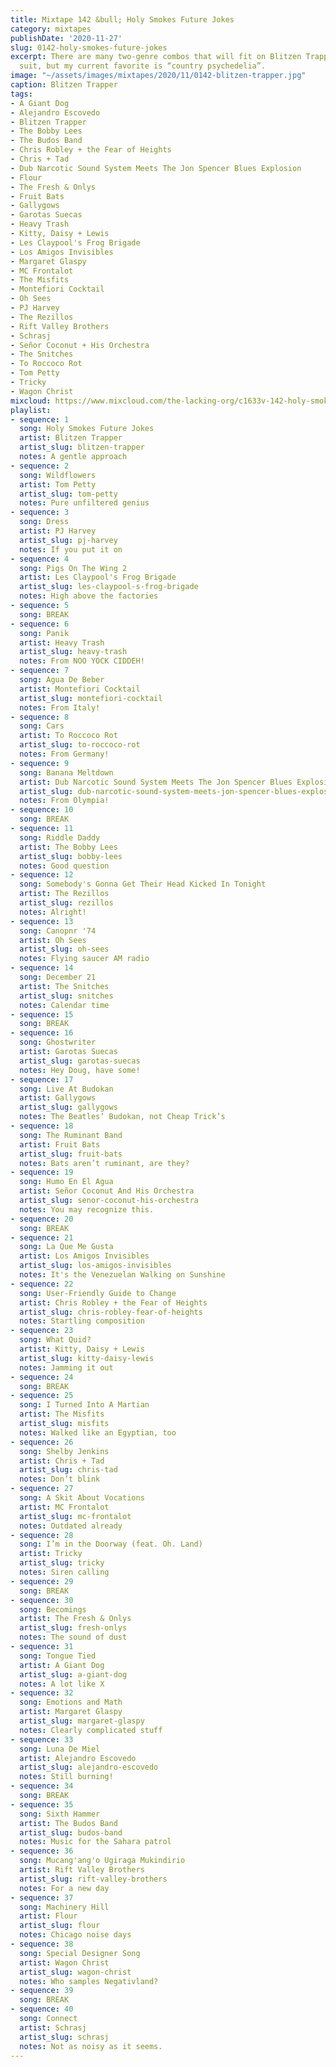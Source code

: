 ```yaml
---
title: Mixtape 142 &bull; Holy Smokes Future Jokes
category: mixtapes
publishDate: '2020-11-27'
slug: 0142-holy-smokes-future-jokes
excerpt: There are many two-genre combos that will fit on Blitzen Trapper like a tailored
  suit, but my current favorite is “country psychedelia”.
image: "~/assets/images/mixtapes/2020/11/0142-blitzen-trapper.jpg"
caption: Blitzen Trapper
tags:
- A Giant Dog
- Alejandro Escovedo
- Blitzen Trapper
- The Bobby Lees
- The Budos Band
- Chris Robley + the Fear of Heights
- Chris + Tad
- Dub Narcotic Sound System Meets The Jon Spencer Blues Explosion
- Flour
- The Fresh & Onlys
- Fruit Bats
- Gallygows
- Garotas Suecas
- Heavy Trash
- Kitty, Daisy + Lewis
- Les Claypool's Frog Brigade
- Los Amigos Invisibles
- Margaret Glaspy
- MC Frontalot
- The Misfits
- Montefiori Cocktail
- Oh Sees
- PJ Harvey
- The Rezillos
- Rift Valley Brothers
- Schrasj
- Señor Coconut + His Orchestra
- The Snitches
- To Roccoco Rot
- Tom Petty
- Tricky
- Wagon Christ
mixcloud: https://www.mixcloud.com/the-lacking-org/c1633v-142-holy-smokes-future-jokes/
playlist:
- sequence: 1
  song: Holy Smokes Future Jokes
  artist: Blitzen Trapper
  artist_slug: blitzen-trapper
  notes: A gentle approach
- sequence: 2
  song: Wildflowers
  artist: Tom Petty
  artist_slug: tom-petty
  notes: Pure unfiltered genius
- sequence: 3
  song: Dress
  artist: PJ Harvey
  artist_slug: pj-harvey
  notes: If you put it on
- sequence: 4
  song: Pigs On The Wing 2
  artist: Les Claypool's Frog Brigade
  artist_slug: les-claypool-s-frog-brigade
  notes: High above the factories
- sequence: 5
  song: BREAK
- sequence: 6
  song: Panik
  artist: Heavy Trash
  artist_slug: heavy-trash
  notes: From NOO YOCK CIDDEH!
- sequence: 7
  song: Agua De Beber
  artist: Montefiori Cocktail
  artist_slug: montefiori-cocktail
  notes: From Italy!
- sequence: 8
  song: Cars
  artist: To Roccoco Rot
  artist_slug: to-roccoco-rot
  notes: From Germany!
- sequence: 9
  song: Banana Meltdown
  artist: Dub Narcotic Sound System Meets The Jon Spencer Blues Explosion
  artist_slug: dub-narcotic-sound-system-meets-jon-spencer-blues-explosion
  notes: From Olympia!
- sequence: 10
  song: BREAK
- sequence: 11
  song: Riddle Daddy
  artist: The Bobby Lees
  artist_slug: bobby-lees
  notes: Good question
- sequence: 12
  song: Somebody's Gonna Get Their Head Kicked In Tonight
  artist: The Rezillos
  artist_slug: rezillos
  notes: Alright!
- sequence: 13
  song: Canopnr '74
  artist: Oh Sees
  artist_slug: oh-sees
  notes: Flying saucer AM radio
- sequence: 14
  song: December 21
  artist: The Snitches
  artist_slug: snitches
  notes: Calendar time
- sequence: 15
  song: BREAK
- sequence: 16
  song: Ghostwriter
  artist: Garotas Suecas
  artist_slug: garotas-suecas
  notes: Hey Doug, have some!
- sequence: 17
  song: Live At Budokan
  artist: Gallygows
  artist_slug: gallygows
  notes: The Beatles’ Budokan, not Cheap Trick’s
- sequence: 18
  song: The Ruminant Band
  artist: Fruit Bats
  artist_slug: fruit-bats
  notes: Bats aren’t ruminant, are they?
- sequence: 19
  song: Humo En El Agua
  artist: Señor Coconut And His Orchestra
  artist_slug: senor-coconut-his-orchestra
  notes: You may recognize this.
- sequence: 20
  song: BREAK
- sequence: 21
  song: La Que Me Gusta
  artist: Los Amigos Invisibles
  artist_slug: los-amigos-invisibles
  notes: It's the Venezuelan Walking on Sunshine
- sequence: 22
  song: User-Friendly Guide to Change
  artist: Chris Robley + the Fear of Heights
  artist_slug: chris-robley-fear-of-heights
  notes: Startling composition
- sequence: 23
  song: What Quid?
  artist: Kitty, Daisy + Lewis
  artist_slug: kitty-daisy-lewis
  notes: Jamming it out
- sequence: 24
  song: BREAK
- sequence: 25
  song: I Turned Into A Martian
  artist: The Misfits
  artist_slug: misfits
  notes: Walked like an Egyptian, too
- sequence: 26
  song: Shelby Jenkins
  artist: Chris + Tad
  artist_slug: chris-tad
  notes: Don’t blink
- sequence: 27
  song: A Skit About Vocations
  artist: MC Frontalot
  artist_slug: mc-frontalot
  notes: Outdated already
- sequence: 28
  song: I’m in the Doorway (feat. Oh. Land)
  artist: Tricky
  artist_slug: tricky
  notes: Siren calling
- sequence: 29
  song: BREAK
- sequence: 30
  song: Becomings
  artist: The Fresh & Onlys
  artist_slug: fresh-onlys
  notes: The sound of dust
- sequence: 31
  song: Tongue Tied
  artist: A Giant Dog
  artist_slug: a-giant-dog
  notes: A lot like X
- sequence: 32
  song: Emotions and Math
  artist: Margaret Glaspy
  artist_slug: margaret-glaspy
  notes: Clearly complicated stuff
- sequence: 33
  song: Luna De Miel
  artist: Alejandro Escovedo
  artist_slug: alejandro-escovedo
  notes: Still burning!
- sequence: 34
  song: BREAK
- sequence: 35
  song: Sixth Hammer
  artist: The Budos Band
  artist_slug: budos-band
  notes: Music for the Sahara patrol
- sequence: 36
  song: Mucang'ang'o Ugiraga Mukindirio
  artist: Rift Valley Brothers
  artist_slug: rift-valley-brothers
  notes: For a new day
- sequence: 37
  song: Machinery Hill
  artist: Flour
  artist_slug: flour
  notes: Chicago noise days
- sequence: 38
  song: Special Designer Song
  artist: Wagon Christ
  artist_slug: wagon-christ
  notes: Who samples Negativland?
- sequence: 39
  song: BREAK
- sequence: 40
  song: Connect
  artist: Schrasj
  artist_slug: schrasj
  notes: Not as noisy as it seems.
---
```


